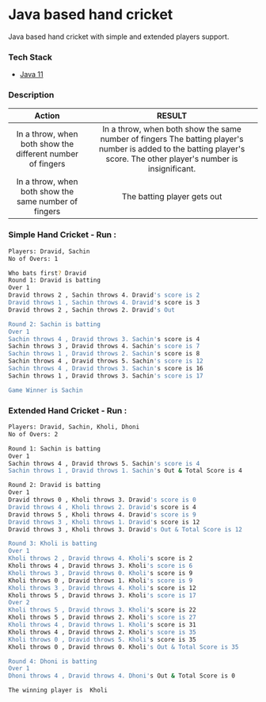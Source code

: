 # Java based hand cricket

Java based hand cricket with simple and extended players support.

### Tech Stack

* [Java 11](http://jdk.java.net/11/)

### Description

| Action | RESULT |
| :---: | :---: |
| In a throw, when both show the different number of fingers | In a throw, when both show the same number of fingers The batting player's number is added to the batting player's score. The other player's number is insignificant. |
| In a throw, when both show the same number of fingers  | The batting player gets out |

### Simple Hand Cricket - Run :

```sh
Players: Dravid, Sachin
No of Overs: 1

Who bats first? Dravid
Round 1: Dravid is batting
Over 1
Dravid throws 2 , Sachin throws 4. Dravid's score is 2
Dravid throws 1 , Sachin throws 4. Dravid's score is 3
Dravid throws 2 , Sachin throws 2. Dravid's Out

Round 2: Sachin is batting
Over 1
Sachin throws 4 , Dravid throws 3. Sachin's score is 4
Sachin throws 3 , Dravid throws 4. Sachin's score is 7
Sachin throws 1 , Dravid throws 2. Sachin's score is 8
Sachin throws 4 , Dravid throws 5. Sachin's score is 12
Sachin throws 4 , Dravid throws 3. Sachin's score is 16
Sachin throws 1 , Dravid throws 3. Sachin's score is 17

Game Winner is Sachin
```

### Extended Hand Cricket - Run :

```sh
Players: Dravid, Sachin, Kholi, Dhoni
No of Overs: 2

Round 1: Sachin is batting
Over 1
Sachin throws 4 , Dravid throws 5. Sachin's score is 4
Sachin throws 1 , Dravid throws 1. Sachin's Out & Total Score is 4

Round 2: Dravid is batting
Over 1
Dravid throws 0 , Kholi throws 3. Dravid's score is 0
Dravid throws 4 , Kholi throws 2. Dravid's score is 4
Dravid throws 5 , Kholi throws 4. Dravid's score is 9
Dravid throws 3 , Kholi throws 1. Dravid's score is 12
Dravid throws 3 , Kholi throws 3. Dravid's Out & Total Score is 12

Round 3: Kholi is batting
Over 1
Kholi throws 2 , Dravid throws 4. Kholi's score is 2
Kholi throws 4 , Dravid throws 3. Kholi's score is 6
Kholi throws 3 , Dravid throws 0. Kholi's score is 9
Kholi throws 0 , Dravid throws 1. Kholi's score is 9
Kholi throws 3 , Dravid throws 4. Kholi's score is 12
Kholi throws 5 , Dravid throws 3. Kholi's score is 17
Over 2
Kholi throws 5 , Dravid throws 3. Kholi's score is 22
Kholi throws 5 , Dravid throws 2. Kholi's score is 27
Kholi throws 4 , Dravid throws 1. Kholi's score is 31
Kholi throws 4 , Dravid throws 2. Kholi's score is 35
Kholi throws 0 , Dravid throws 5. Kholi's score is 35
Kholi throws 0 , Dravid throws 0. Kholi's Out & Total Score is 35

Round 4: Dhoni is batting
Over 1
Dhoni throws 4 , Dravid throws 4. Dhoni's Out & Total Score is 0

The winning player is  Kholi
```
